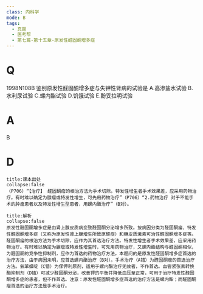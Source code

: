 ```yaml
---
class: 内科学
mode: B
tags:
  - 真题
  - 医考帮
  - 第七篇-第十五章-原发性醛固酮增多症
---
```


# Q
1998N108B 鉴别原发性醛固酮增多症与失钾性肾病的试验是
A.高渗盐水试验
B.水利尿试验
C.螺内酯试验
D.饥饿试验
E.酚妥拉明试验

# A
B
# D
```ad-note
title:课本出处
collapse:false
（P706）“【治疗】 醛固酮瘤的根治方法为手术切除。特发性增生者手术效果差，应采用药物治疗。有时难以确定为腺瘤或特发性增生，可先用药物治疗”（P706）“2.药物治疗 对于不能手术的肿瘤患者以及特发性增生型患者，用螺内酯治疗”（B对）。
```

```ad-summary
title:解析
collapse:false
原发性醛固酮增多症是由肾上腺皮质病变致醛固酮分泌增多所致。按病因分类为醛固酮瘤、特发性醛固酮增多症（又称为原发性肾上腺增生所致原醛症）和糖皮质激素可治性醛固酮增多症等。醛固酮瘤的根治方法为手术切除，应作为其首选治疗方法。特发性增生者手术效果差，应采用药物治疗。有时难以确定为腺瘤或特发性增生时，可先用药物治疗，又螺内酯结构与醛固酮相似，为醛固酮的竞争性抑制剂，应作为首选的药物治疗方法。本题问的是原发性醛固酮增多症首选的治疗方法，由于病因未明，应首选螺内酯治疗（B对）。手术治疗（A错）为醛固酮瘤的首选治疗方法。氨苯蝶啶（C错）为保钾利尿剂，适用于螺内酯治疗无效者，不作首选。血管紧张素转换酶抑制剂（D错）可减少醛固酮分泌，改善钾的平衡并降低血压至正常，可用于治疗特发性醛固酮增多症的患者，但不作首选。注意：原发性醛固酮增多症首选的治疗方法是螺内酯；而醛固酮瘤首选的治疗方法是手术治疗。
```

